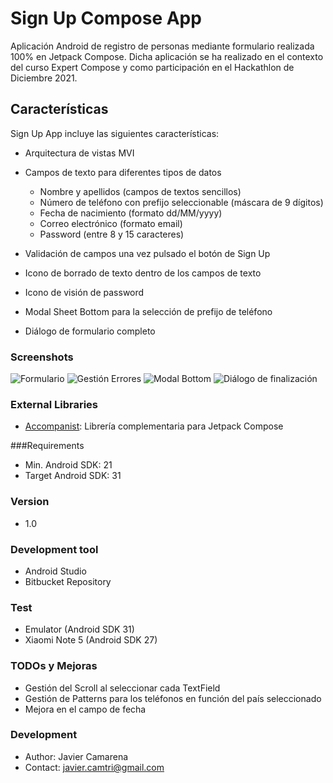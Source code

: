 # Sign Up Compose App
 
Aplicación Android de registro de personas mediante formulario realizada 100% en Jetpack Compose.
Dicha aplicación se ha realizado en el contexto del curso Expert Compose y como participación en el Hackathlon de Diciembre 2021. 
 
## Características
Sign Up App incluye las siguientes características:
* Arquitectura de vistas MVI 
* Campos de texto para diferentes tipos de datos
  * Nombre y apellidos (campos de textos sencillos)
  * Número de teléfono con prefijo seleccionable (máscara de 9 dígitos)
  * Fecha de nacimiento (formato dd/MM/yyyy)
  * Correo electrónico (formato email)
  * Password (entre 8 y 15 caracteres)
  
* Validación de campos una vez pulsado el botón de Sign Up
* Icono de borrado de texto dentro de los campos de texto
* Icono de visión de password
* Modal Sheet Bottom para la selección de prefijo de teléfono
* Diálogo de formulario completo
 
### Screenshots

![Formulario](https://bitbucket.org/javi_hetfield/signupcompose/raw/master/screenshoots/initial_layout.png)
![Gestión Errores](https://bitbucket.org/javi_hetfield/signupcompose/raw/master/screenshoots/error_layout.png)
![Modal Bottom](https://bitbucket.org/javi_hetfield/signupcompose/raw/master/screenshoots/modal_layout.png)
![Diálogo de finalización](https://bitbucket.org/javi_hetfield/signupcompose/raw/master/screenshoots/dialog_layout.png)

### External Libraries
 
* [Accompanist](https://github.com/google/accompanist): Librería complementaria para Jetpack Compose
 
###Requirements
* Min. Android SDK: 21
* Target Android SDK: 31
 
### Version
* 1.0
 
### Development tool

* Android Studio
* Bitbucket Repository

### Test

* Emulator (Android SDK 31)
* Xiaomi Note 5 (Android SDK 27)

### TODOs y Mejoras

* Gestión del Scroll al seleccionar cada TextField
* Gestión de Patterns para los teléfonos en función del país seleccionado
* Mejora en el campo de fecha
 
### Development
 
* Author: Javier Camarena
* Contact: javier.camtri@gmail.com